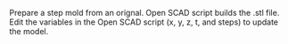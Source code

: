 Prepare a step mold from an orignal. Open SCAD script builds the .stl file. Edit the variables in the Open SCAD script (x, y, z, t, and steps) to update the model. 
